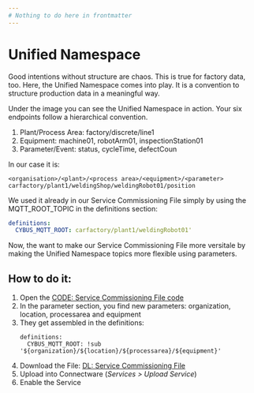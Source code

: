 ```yaml
---
# Nothing to do here in frontmatter
---
```



# Unified Namespace

Good intentions without structure are chaos. This is true for factory data, too. Here, the Unified Namespace comes into play. It is a convention to structure production data in a meaningful way.

Under the image you can see the Unified Namespace in action. Your six endpoints follow a hierarchical convention.

1. Plant/Process Area: factory/discrete/line1
2. Equipment: machine01, robotArm01, inspectionStation01
3. Parameter/Event: status, cycleTime, defectCoun

In our case it is:

```
<organisation>/<plant>/<process area>/<equipment>/<parameter>
carfactory/plant1/weldingShop/weldingRobot01/position
```

We used it already in our Service Commissioning File simply by using the MQTT_ROOT_TOPIC in the definitions section:
``` yaml
definitions:
  CYBUS_MQTT_ROOT: carfactory/plant1/weldingRobot01'
```

Now, the want to make our Service Commissioning File more versitale by making the Unified Namespace topics more flexible using parameters.

## How to do it:

1. Open the [CODE: Service Commissioning File code](assets/yaml/04_welding_04.cw.yaml)
2. In the parameter section, you find new parameters: organization, location, processarea and equipment
3. They get assembled in the definitions:
    ```
    definitions:
      CYBUS_MQTT_ROOT: !sub '${organization}/${location}/${processarea}/${equipment}'
    ```
4. Download the File: [DL: Service Commissioning File](assets/yaml/04_welding_04.cw.yaml)
5. Upload into Connectware (*Services > Upload Service*)
6. Enable the Service

